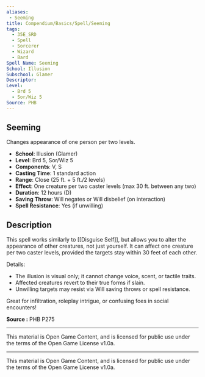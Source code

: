 ```yaml
---
aliases:
 - Seeming  
title: Compendium/Basics/Spell/Seeming  
tags:  
  - 35E_SRD  
  - Spell  
  - Sorcerer  
  - Wizard  
  - Bard  
Spell Name: Seeming  
School: Illusion  
Subschool: Glamer  
Descriptor:  
Level:  
  - Brd 5  
  - Sor/Wiz 5  
Source: PHB  
---
```


## Seeming

Changes appearance of one person per two levels.

- **School**: Illusion (Glamer)  
- **Level**: Brd 5, Sor/Wiz 5  
- **Components**: V, S  
- **Casting Time**: 1 standard action  
- **Range**: Close (25 ft. + 5 ft./2 levels)  
- **Effect**: One creature per two caster levels (max 30 ft. between any two)  
- **Duration**: 12 hours (D)  
- **Saving Throw**: Will negates or Will disbelief (on interaction)  
- **Spell Resistance**: Yes (if unwilling)  

## Description

This spell works similarly to [[Disguise Self]], but allows you to alter the appearance of other creatures, not just yourself. It can affect one creature per two caster levels, provided the targets stay within 30 feet of each other.

Details:
- The illusion is visual only; it cannot change voice, scent, or tactile traits.  
- Affected creatures revert to their true forms if slain.  
- Unwilling targets may resist via Will saving throws or spell resistance.  

Great for infiltration, roleplay intrigue, or confusing foes in social encounters!


**Source :** PHB P275

---

This material is Open Game Content, and is licensed for public use under  
the terms of the Open Game License v1.0a.

---

This material is Open Game Content, and is licensed for public use under the terms of the Open Game License v1.0a.
